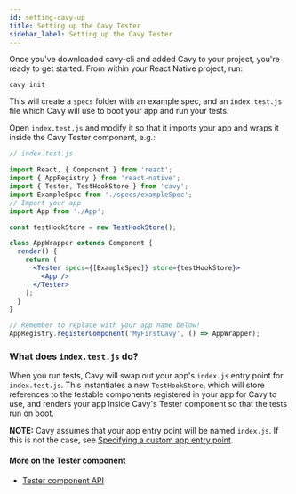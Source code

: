 ```yaml
---
id: setting-cavy-up
title: Setting up the Cavy Tester
sidebar_label: Setting up the Cavy Tester
---
```


Once you've downloaded cavy-cli and added Cavy to your project, you're ready to
get started. From within your React Native project, run:

    cavy init

This will create a `specs` folder with an example spec, and an `index.test.js`
file which Cavy will use to boot your app and run your tests.

Open `index.test.js` and modify it so that it imports your app and wraps it inside
the Cavy Tester component, e.g.:

```jsx
// index.test.js

import React, { Component } from 'react';
import { AppRegistry } from 'react-native';
import { Tester, TestHookStore } from 'cavy';
import ExampleSpec from './specs/exampleSpec';
// Import your app
import App from './App';

const testHookStore = new TestHookStore();

class AppWrapper extends Component {
  render() {
    return (
      <Tester specs={[ExampleSpec]} store={testHookStore}>
        <App />
      </Tester>
    );
  }
}

// Remember to replace with your app name below!
AppRegistry.registerComponent('MyFirstCavy', () => AppWrapper);
```

### What does `index.test.js` do?

When you run tests, Cavy will swap out your app's `index.js` entry point for
`index.test.js`. This instantiates a new `TestHookStore`, which will store
references to the testable components registered in your app for Cavy to use,
and renders your app inside Cavy's Tester component so that the tests run on boot.

**NOTE:** Cavy assumes that your app entry point will be named `index.js`. If this is not
the case, see [Specifying a custom app entry point](../guides/specifing-a-custom-app-entry-point).

#### More on the Tester component

* [Tester component API](../api/tester)
